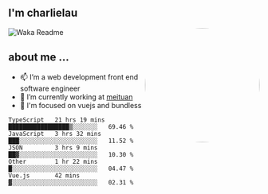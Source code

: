 
<h2>I'm charlielau</h2>
<img align='right' style="border-radius:50%" src="https://avatars1.githubusercontent.com/u/44078251?s=460&u=6b4f1c257663e44063b0b6a21c9c94f45bcfdcc7&v=4" width="230">

![Waka Readme](https://github.com/CharlieLau/charlielau/workflows/Waka%20Readme/badge.svg)

## about me ...
- 📫 I’m a web development front end software engineer
- 🔭 I’m currently working at  <a href="https://www.meituan.com">meituan</a>
- 🔭 I'm focused on vuejs and bundless

<!-- <p align="center">
  <a href="https://github.com/charlielau" class="rich-diff-level-one">
    <img src="https://github-readme-stats.vercel.app/api?username=charlielau&title_color=333&text_color=777" alt="CharlieLau" >
  </a>
</p> -->

<!--START_SECTION:waka-->
```text
TypeScript   21 hrs 19 mins  █████████████████▒░░░░░░░   69.46 % 
JavaScript   3 hrs 32 mins   ███░░░░░░░░░░░░░░░░░░░░░░   11.52 % 
JSON         3 hrs 9 mins    ██▓░░░░░░░░░░░░░░░░░░░░░░   10.30 % 
Other        1 hr 22 mins    █░░░░░░░░░░░░░░░░░░░░░░░░   04.47 % 
Vue.js       42 mins         ▓░░░░░░░░░░░░░░░░░░░░░░░░   02.31 % 
```
<!--END_SECTION:waka-->
